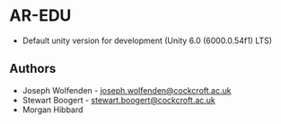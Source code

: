 # AR-EDU

 * Default unity version for development (Unity 6.0 (6000.0.54f1) LTS)

## Authors

 * Joseph Wolfenden - joseph.wolfenden@cockcroft.ac.uk
 * Stewart Boogert - stewart.boogert@cockcroft.ac.uk
 * Morgan Hibbard